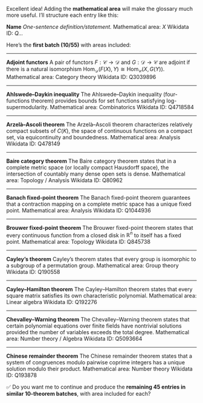 Excellent idea! Adding the **mathematical area** will make the glossary much more useful. I’ll structure each entry like this:

**Name**
*One-sentence definition/statement.*
Mathematical area: *X*
Wikidata ID: *Q…*

Here’s the **first batch (10/55)** with areas included:

---

**Adjoint functors**
A pair of functors $F : \mathcal{C} \to \mathcal{D}$ and $G : \mathcal{D} \to \mathcal{C}$ are adjoint if there is a natural isomorphism $\mathrm{Hom}_{\mathcal{D}}(F(X),Y) \cong \mathrm{Hom}_{\mathcal{C}}(X,G(Y))$.
Mathematical area: Category theory
Wikidata ID: Q3039896

---

**Ahlswede–Daykin inequality**
The Ahlswede–Daykin inequality (four-functions theorem) provides bounds for set functions satisfying log-supermodularity.
Mathematical area: Combinatorics
Wikidata ID: Q4718584

---

**Arzelà–Ascoli theorem**
The Arzelà–Ascoli theorem characterizes relatively compact subsets of $C(K)$, the space of continuous functions on a compact set, via equicontinuity and boundedness.
Mathematical area: Analysis
Wikidata ID: Q478149

---

**Baire category theorem**
The Baire category theorem states that in a complete metric space (or locally compact Hausdorff space), the intersection of countably many dense open sets is dense.
Mathematical area: Topology / Analysis
Wikidata ID: Q80962

---

**Banach fixed-point theorem**
The Banach fixed-point theorem guarantees that a contraction mapping on a complete metric space has a unique fixed point.
Mathematical area: Analysis
Wikidata ID: Q1044936

---

**Brouwer fixed-point theorem**
The Brouwer fixed-point theorem states that every continuous function from a closed disk in $\mathbb{R}^n$ to itself has a fixed point.
Mathematical area: Topology
Wikidata ID: Q845738

---

**Cayley’s theorem**
Cayley’s theorem states that every group is isomorphic to a subgroup of a permutation group.
Mathematical area: Group theory
Wikidata ID: Q190558

---

**Cayley–Hamilton theorem**
The Cayley–Hamilton theorem states that every square matrix satisfies its own characteristic polynomial.
Mathematical area: Linear algebra
Wikidata ID: Q192276

---

**Chevalley–Warning theorem**
The Chevalley–Warning theorem states that certain polynomial equations over finite fields have nontrivial solutions provided the number of variables exceeds the total degree.
Mathematical area: Number theory / Algebra
Wikidata ID: Q5093664

---

**Chinese remainder theorem**
The Chinese remainder theorem states that a system of congruences modulo pairwise coprime integers has a unique solution modulo their product.
Mathematical area: Number theory
Wikidata ID: Q193878



✅ Do you want me to continue and produce the **remaining 45 entries in similar 10-theorem batches**, with area included for each?
